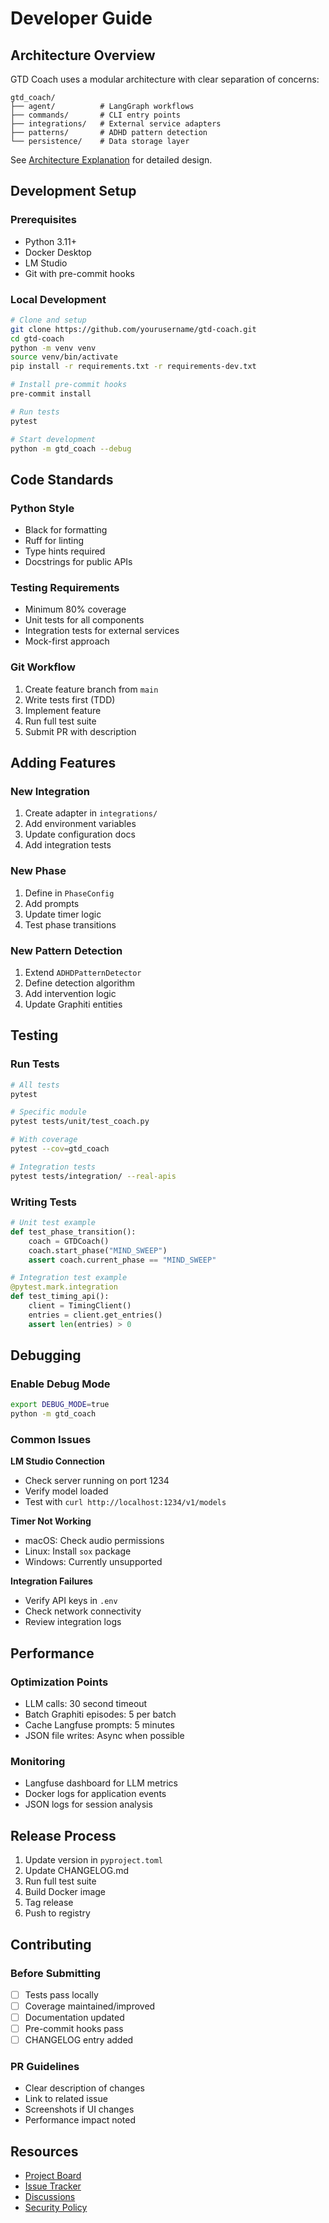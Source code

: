 # Developer Guide

## Architecture Overview

GTD Coach uses a modular architecture with clear separation of concerns:

```
gtd_coach/
├── agent/          # LangGraph workflows
├── commands/       # CLI entry points
├── integrations/   # External service adapters
├── patterns/       # ADHD pattern detection
└── persistence/    # Data storage layer
```

See [Architecture Explanation](explanation/architecture.md) for detailed design.

## Development Setup

### Prerequisites
- Python 3.11+
- Docker Desktop
- LM Studio
- Git with pre-commit hooks

### Local Development
```bash
# Clone and setup
git clone https://github.com/yourusername/gtd-coach.git
cd gtd-coach
python -m venv venv
source venv/bin/activate
pip install -r requirements.txt -r requirements-dev.txt

# Install pre-commit hooks
pre-commit install

# Run tests
pytest

# Start development
python -m gtd_coach --debug
```

## Code Standards

### Python Style
- Black for formatting
- Ruff for linting
- Type hints required
- Docstrings for public APIs

### Testing Requirements
- Minimum 80% coverage
- Unit tests for all components
- Integration tests for external services
- Mock-first approach

### Git Workflow
1. Create feature branch from `main`
2. Write tests first (TDD)
3. Implement feature
4. Run full test suite
5. Submit PR with description

## Adding Features

### New Integration
1. Create adapter in `integrations/`
2. Add environment variables
3. Update configuration docs
4. Add integration tests

### New Phase
1. Define in `PhaseConfig`
2. Add prompts
3. Update timer logic
4. Test phase transitions

### New Pattern Detection
1. Extend `ADHDPatternDetector`
2. Define detection algorithm
3. Add intervention logic
4. Update Graphiti entities

## Testing

### Run Tests
```bash
# All tests
pytest

# Specific module
pytest tests/unit/test_coach.py

# With coverage
pytest --cov=gtd_coach

# Integration tests
pytest tests/integration/ --real-apis
```

### Writing Tests
```python
# Unit test example
def test_phase_transition():
    coach = GTDCoach()
    coach.start_phase("MIND_SWEEP")
    assert coach.current_phase == "MIND_SWEEP"

# Integration test example
@pytest.mark.integration
def test_timing_api():
    client = TimingClient()
    entries = client.get_entries()
    assert len(entries) > 0
```

## Debugging

### Enable Debug Mode
```bash
export DEBUG_MODE=true
python -m gtd_coach
```

### Common Issues

**LM Studio Connection**
- Check server running on port 1234
- Verify model loaded
- Test with `curl http://localhost:1234/v1/models`

**Timer Not Working**
- macOS: Check audio permissions
- Linux: Install `sox` package
- Windows: Currently unsupported

**Integration Failures**
- Verify API keys in `.env`
- Check network connectivity
- Review integration logs

## Performance

### Optimization Points
- LLM calls: 30 second timeout
- Batch Graphiti episodes: 5 per batch
- Cache Langfuse prompts: 5 minutes
- JSON file writes: Async when possible

### Monitoring
- Langfuse dashboard for LLM metrics
- Docker logs for application events
- JSON logs for session analysis

## Release Process

1. Update version in `pyproject.toml`
2. Update CHANGELOG.md
3. Run full test suite
4. Build Docker image
5. Tag release
6. Push to registry

## Contributing

### Before Submitting
- [ ] Tests pass locally
- [ ] Coverage maintained/improved
- [ ] Documentation updated
- [ ] Pre-commit hooks pass
- [ ] CHANGELOG entry added

### PR Guidelines
- Clear description of changes
- Link to related issue
- Screenshots if UI changes
- Performance impact noted

## Resources

- [Project Board](https://github.com/yourusername/gtd-coach/projects)
- [Issue Tracker](https://github.com/yourusername/gtd-coach/issues)
- [Discussions](https://github.com/yourusername/gtd-coach/discussions)
- [Security Policy](../SECURITY.md)